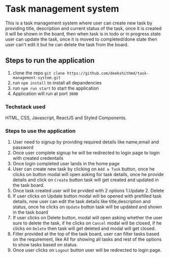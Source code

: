# Task management system

This is a task management system where user can create new task by providing title, description and current status of the task, once it is created it will be shown in the board, then when task is in todo or in progress state user can update the task, once it is moved to completed/done state then user can't edit it but he can delete the task from the board.

## Steps to run the application

1. clone the repo `git clone https://github.com/deekshithmd/task-management-system.git`
2. run `npm install` to install all depandencies
3. run `npm run start` to start the application
4. Application will run at port `3000`

### Techstack used

HTML, CSS, Javascript, ReactJS and Styled Components.

### Steps to use the application

1. User need to signup by providing required details like name,email and password
2. Once user complete signup he will be redirected to login page to login with created credentails
3. Once login completed user lands in the home page
4. User can create new task by clicking on `Add a Task` button, once he clicks on button modal will open asking for task details, once he provide details and click on `Create` button task will get created and updated in the task board.
5. Once task created user will be prvided with 2 options 1.Update 2. Delete
6. If user clicks on Update button modal will be opened with prefilled task details, now user can edit the task details like title,description and status, once he clicks on `Update` button task will be updated and shown in the task board
7. If user clicks on Delete button, modal will open asking whether the user sure to delete the task, if he clicks on `Cancel` modal will be closed, if he clicks on `Delete` then task will get deleted and modal will get closed.
8. Filter provided at the top of the task board, user can filter tasks based on the requirement, like All for showing all tasks and rest of the options to show tasks based on status.
9. Once user clicks on `Logout` button user will be redirected to login page.
